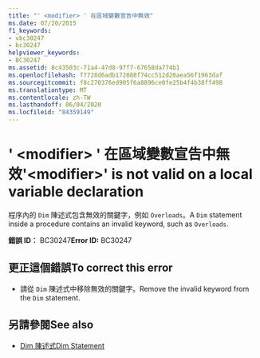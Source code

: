 ```yaml
---
title: "' <modifier> ' 在區域變數宣告中無效"
ms.date: 07/20/2015
f1_keywords:
- vbc30247
- bc30247
helpviewer_keywords:
- BC30247
ms.assetid: 8c43503c-71a4-47d8-97f7-67658da774b1
ms.openlocfilehash: f7728d6adb172088f74cc512d20aea56f1963daf
ms.sourcegitcommit: f8c270376ed905f6a8896ce0fe25b4f4b38ff498
ms.translationtype: MT
ms.contentlocale: zh-TW
ms.lasthandoff: 06/04/2020
ms.locfileid: "84359149"
---
```

# <a name="modifier-is-not-valid-on-a-local-variable-declaration"></a><span data-ttu-id="f0b3e-102">' \<modifier> ' 在區域變數宣告中無效</span><span class="sxs-lookup"><span data-stu-id="f0b3e-102">'\<modifier>' is not valid on a local variable declaration</span></span>
<span data-ttu-id="f0b3e-103">程序內的 `Dim` 陳述式包含無效的關鍵字，例如 `Overloads`。</span><span class="sxs-lookup"><span data-stu-id="f0b3e-103">A `Dim` statement inside a procedure contains an invalid keyword, such as `Overloads`.</span></span>  
  
 <span data-ttu-id="f0b3e-104">**錯誤 ID︰** BC30247</span><span class="sxs-lookup"><span data-stu-id="f0b3e-104">**Error ID:** BC30247</span></span>  
  
## <a name="to-correct-this-error"></a><span data-ttu-id="f0b3e-105">更正這個錯誤</span><span class="sxs-lookup"><span data-stu-id="f0b3e-105">To correct this error</span></span>  
  
- <span data-ttu-id="f0b3e-106">請從 `Dim` 陳述式中移除無效的關鍵字。</span><span class="sxs-lookup"><span data-stu-id="f0b3e-106">Remove the invalid keyword from the `Dim` statement.</span></span>  
  
## <a name="see-also"></a><span data-ttu-id="f0b3e-107">另請參閱</span><span class="sxs-lookup"><span data-stu-id="f0b3e-107">See also</span></span>

- [<span data-ttu-id="f0b3e-108">Dim 陳述式</span><span class="sxs-lookup"><span data-stu-id="f0b3e-108">Dim Statement</span></span>](../language-reference/statements/dim-statement.md)
